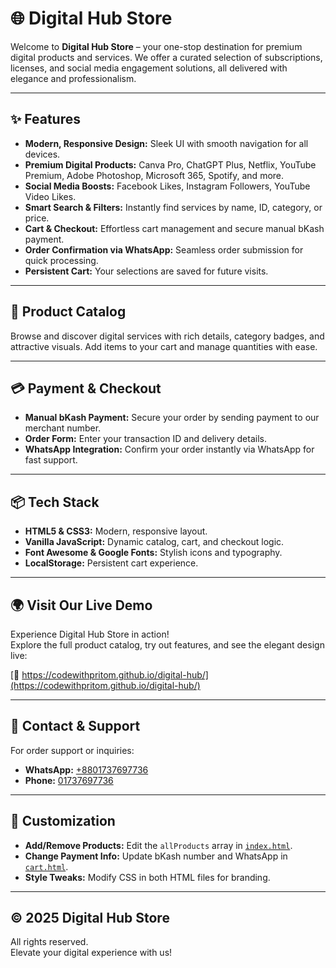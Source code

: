 # 🌐 Digital Hub Store

Welcome to **Digital Hub Store** – your one-stop destination for premium digital products and services. We offer a curated selection of subscriptions, licenses, and social media engagement solutions, all delivered with elegance and professionalism.

---

## ✨ Features

- **Modern, Responsive Design:** Sleek UI with smooth navigation for all devices.
- **Premium Digital Products:** Canva Pro, ChatGPT Plus, Netflix, YouTube Premium, Adobe Photoshop, Microsoft 365, Spotify, and more.
- **Social Media Boosts:** Facebook Likes, Instagram Followers, YouTube Video Likes.
- **Smart Search & Filters:** Instantly find services by name, ID, category, or price.
- **Cart & Checkout:** Effortless cart management and secure manual bKash payment.
- **Order Confirmation via WhatsApp:** Seamless order submission for quick processing.
- **Persistent Cart:** Your selections are saved for future visits.

---

## 🛒 Product Catalog

Browse and discover digital services with rich details, category badges, and attractive visuals. Add items to your cart and manage quantities with ease.

---

## 💳 Payment & Checkout

- **Manual bKash Payment:** Secure your order by sending payment to our merchant number.
- **Order Form:** Enter your transaction ID and delivery details.
- **WhatsApp Integration:** Confirm your order instantly via WhatsApp for fast support.

---

## 📦 Tech Stack

- **HTML5 & CSS3:** Modern, responsive layout.
- **Vanilla JavaScript:** Dynamic catalog, cart, and checkout logic.
- **Font Awesome & Google Fonts:** Stylish icons and typography.
- **LocalStorage:** Persistent cart experience.

---

## 🌍 Visit Our Live Demo

Experience Digital Hub Store in action!  
Explore the full product catalog, try out features, and see the elegant design live:

[🔗 https://codewithpritom.github.io/digital-hub/](https://codewithpritom.github.io/digital-hub/)

---

## 📱 Contact & Support

For order support or inquiries:
- **WhatsApp:** [+8801737697736](https://wa.me/8801737697736)
- **Phone:** [01737697736](tel:+8801737697736)

---

## 📝 Customization

- **Add/Remove Products:** Edit the `allProducts` array in [`index.html`](index.html).
- **Change Payment Info:** Update bKash number and WhatsApp in [`cart.html`](cart.html).
- **Style Tweaks:** Modify CSS in both HTML files for branding.

---

## © 2025 Digital Hub Store

All rights reserved.  
Elevate your digital experience with us!